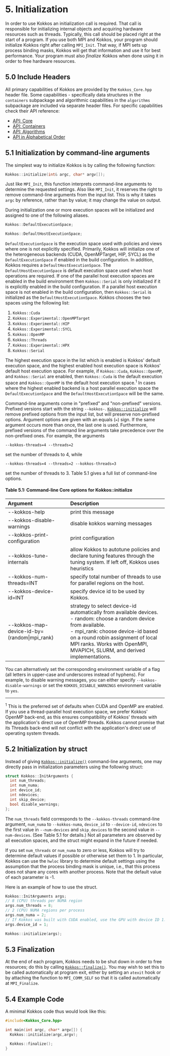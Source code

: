 # 5. Initialization

In order to use Kokkos an initialization call is required. That call is responsible for initializing internal objects and acquiring hardware resources such as threads. Typically, this call should be placed right at the start of a program. If you use both MPI and Kokkos, your program should initialize Kokkos right after calling `MPI_Init`. That way, if MPI sets up process binding masks, Kokkos will get that information and use it for best performance. Your program must also _finalize_ Kokkos when done using it in order to free hardware resources.

## 5.0 Include Headers

All primary capabilities of Kokkos are provided by the `Kokkos_Core.hpp` header file.
Some capabilities - specifically data structures in the `containers` subpackage and algorithmic capabilities in the `algorithms` subpackage are included via separate header files.
For specific capabilities check their API reference:
- [API: Core](../API/core-index)
- [API: Containers](../API/containers-index)
- [API: Algorithms](../API/algorithms-index)
- [API in Alphabetical Order](../API/alphabetical)

## 5.1 Initialization by command-line arguments

The simplest way to initialize Kokkos is by calling the following function:
```c++
Kokkos::initialize(int& argc, char* argv[]);
```
Just like `MPI_Init`, this function interprets command-line arguments to determine the requested settings. Also like `MPI_Init`, it reserves the right to remove command-line arguments from the input list. This is why it takes `argc` by reference, rather than by value; it may change the value on output.

During initialization one or more execution spaces will be initialized and assigned to one of the following aliases.

```c++
Kokkos::DefaultExecutionSpace;
```
```c++
Kokkos::DefaultHostExecutionSpace;
```

`DefaultExecutionSpace` is the execution space used with policies and views where one is not explicitly specified.  Primarily, Kokkos will initialize one of the heterogeneous backends (CUDA, OpenMPTarget, HIP, SYCL) as the `DefaultExecutionSpace` if enabled in the build configuration.  In addition, Kokkos requires a `DefaultHostExecutionSpace`.  The `DefaultHostExecutionSpace` is default execution space used when host operations are required.  If one of the parallel host execution spaces are enabled in the build environment then `Kokkos::Serial` is only initialized if it is explicitly enabled in the build configuration.  If a parallel host execution space is not enabled in the build configuration, then `Kokkos::Serial` is initialized as the `DefaultHostExecutionSpace`.
Kokkos chooses the two spaces using the following list:

1. `Kokkos::Cuda`
2. `Kokkos::Experimental::OpenMPTarget`
3. `Kokkos::Experimental::HIP`
4. `Kokkos::Experimental::SYCL`
5. `Kokkos::OpenMP`
6. `Kokkos::Threads`
7. `Kokkos::Experimental::HPX`
8. `Kokkos::Serial`

The highest execution space in the list which is enabled is Kokkos' default execution space, and the highest enabled host execution space is Kokkos' default host execution space. For example, if  `Kokkos::Cuda`, `Kokkos::OpenMP`, and `Kokkos::Serial` are enabled, then `Kokkos::Cuda` is the default execution space and `Kokkos::OpenMP` is the default host execution space.<sup>1</sup>  In cases where the highest enabled backend is a host parallel execution space the `DefaultExecutionSpace` and the `DefaultHostExecutionSpace` will be the same.

Command-line arguments come in "prefixed" and "non-prefixed" versions. Prefixed versions start with the string `--kokkos-`. [`Kokkos::initialize`](../API/core/initialize_finalize/initialize) will remove prefixed options from the input list, but will preserve non-prefixed options. Argument options are given with an equals (`=`) sign. If the same argument occurs more than once, the last one is used. Furthermore, prefixed versions of the command line arguments take precedence over the non-prefixed ones. For example, the arguments

    --kokkos-threads=4 --threads=2

set the number of threads to 4, while

    --kokkos-threads=4 --threads=2 --kokkos-threads=3

set the number of threads to 3. Table 5.1 gives a full list of command-line options.

<h4>Table 5.1: Command-line Core options for Kokkos::initialize</h4>

Argument | Description
:---      | :---
  --kokkos-help                  | print this message
  --kokkos-disable-warnings      | disable kokkos warning messages
  --kokkos-print-configuration   | print configuration
  --kokkos-tune-internals        | allow Kokkos to autotune policies and declare tuning features through the tuning system. If left off, Kokkos uses heuristics
  --kokkos-num-threads=INT       | specify total number of threads to use for parallel regions on the host.
  --kokkos-device-id=INT         | specify device id to be used by Kokkos.
  --kokkos-map-device-id-by=(random\|mpi\_rank)| strategy to select device-id automatically from available devices. </br> - random:   choose a random device from available. </br> - mpi_rank: choose device-id based on a round robin assignment of local MPI ranks. Works with OpenMPI, MVAPICH, SLURM, and derived implementations.

You can alternatively set the corresponding environment variable of a flag (all letters in upper-case and underscores instead of hyphens). For example, to disable warning messages, you can either specify `--kokkos-disable-warnings` or set the `KOKKOS_DISABLE_WARNINGS` environment variable to `yes`.

***
<sup>1</sup> This is the preferred set of defaults when CUDA and OpenMP are enabled. If you use a thread-parallel host execution space, we prefer Kokkos' OpenMP back-end, as this ensures compatibility of Kokkos' threads with the application's direct use of OpenMP threads. Kokkos cannot promise that its Threads back-end will not conflict with the application's direct use of operating system threads.

## 5.2 Initialization by struct

Instead of giving [`Kokkos::initialize()`](../API/core/initialize_finalize/initialize) command-line arguments, one may directly pass in initialization parameters using the following struct:

```c++
struct Kokkos::InitArguments {
  int num_threads;
  int num_numa;
  int device_id;
  int ndevices;
  int skip_device;
  bool disable_warnings;
};
```
The `num_threads` field corresponds to the `--kokkos-threads` command-line argument, `num_numa` to `--kokkos-numa`, `device_id` to `--device-id`, `ndevices` to the first value in `--num-devices` and `skip_devices` to the second value in `--num-devices`. (See Table 5.1 for details.) Not all parameters are observed by all execution spaces, and the struct might expand in the future if needed.

If you set `num_threads` or `num_numa` to zero or less, Kokkos will try to determine default values if possible or otherwise set them to 1. In particular, Kokkos can use the `hwloc` library to determine default settings using the assumption that the process binding mask is unique, i.e., that this process does not share any cores with another process. Note that the default value of each parameter is -1.

Here is an example of how to use the struct.

```c++
Kokkos::InitArguments args;
// 8 (CPU) threads per NUMA region
args.num_threads = 8;
// 2 (CPU) NUMA regions per process
args.num_numa = 2;
// If Kokkos was built with CUDA enabled, use the GPU with device ID 1.
args.device_id = 1;

Kokkos::initialize(args);
```

## 5.3 Finalization

At the end of each program, Kokkos needs to be shut down in order to free resources; do this by calling [`Kokkos::finalize()`](../API/core/initialize_finalize/finalize). You may wish to set this to be called automatically at program exit, either by setting an `atexit` hook or by attaching the function to `MPI_COMM_SELF` so that it is called automatically at `MPI_Finalize`.

## 5.4 Example Code

A minimal Kokkos code thus would look like this:

```c++
#include<Kokkos_Core.hpp>

int main(int argc, char* argv[]) {
  Kokkos::initialize(argc,argv);

  Kokkos::finalize();
}
```

